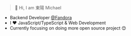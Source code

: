 > 👋 Hi, I am 東陽 Michael

- Backend Developer [@Fandora](https://fandorashop.com/)
- I ❤️ JavaScript/TypeScript & Web Development
- Currently focusing on doing more open source project 😊

